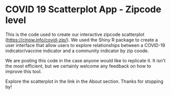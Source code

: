 # COVID 19 Scatterplot App - Zipcode level
This is the code used to create our interactive zipcode scatterplot (https://cinow.info/covid-zip/). We used the Shiny R package to create a user interface that allow users to explore relationships between a COVID-19 indicator/vaccine indicator and a community indicator by zip coode.

We are posting this code in the case anyone would like to replicate it. It isn't the most efficient, but we certainly welcome any feedback on how to improve this tool. 

Explore the scatterplot in the link in the About section. Thanks for stopping by!

